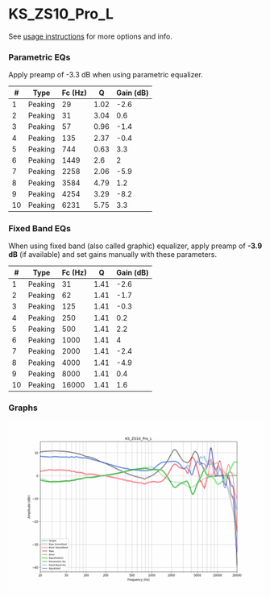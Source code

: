 # KS_ZS10_Pro_L
See [usage instructions](https://github.com/jaakkopasanen/AutoEq#usage) for more options and info.

### Parametric EQs
Apply preamp of -3.3 dB when using parametric equalizer.

|   # | Type    |   Fc (Hz) |    Q |   Gain (dB) |
|-----|---------|-----------|------|-------------|
|   1 | Peaking |        29 | 1.02 |        -2.6 |
|   2 | Peaking |        31 | 3.04 |         0.6 |
|   3 | Peaking |        57 | 0.96 |        -1.4 |
|   4 | Peaking |       135 | 2.37 |        -0.4 |
|   5 | Peaking |       744 | 0.63 |         3.3 |
|   6 | Peaking |      1449 | 2.6  |         2   |
|   7 | Peaking |      2258 | 2.06 |        -5.9 |
|   8 | Peaking |      3584 | 4.79 |         1.2 |
|   9 | Peaking |      4254 | 3.29 |        -8.2 |
|  10 | Peaking |      6231 | 5.75 |         3.3 |

### Fixed Band EQs
When using fixed band (also called graphic) equalizer, apply preamp of **-3.9 dB** (if available) and set gains manually with these parameters.

|   # | Type    |   Fc (Hz) |    Q |   Gain (dB) |
|-----|---------|-----------|------|-------------|
|   1 | Peaking |        31 | 1.41 |        -2.6 |
|   2 | Peaking |        62 | 1.41 |        -1.7 |
|   3 | Peaking |       125 | 1.41 |        -0.3 |
|   4 | Peaking |       250 | 1.41 |         0.2 |
|   5 | Peaking |       500 | 1.41 |         2.2 |
|   6 | Peaking |      1000 | 1.41 |         4   |
|   7 | Peaking |      2000 | 1.41 |        -2.4 |
|   8 | Peaking |      4000 | 1.41 |        -4.9 |
|   9 | Peaking |      8000 | 1.41 |         0.4 |
|  10 | Peaking |     16000 | 1.41 |         1.6 |

### Graphs
![](./KS_ZS10_Pro_L.png)
